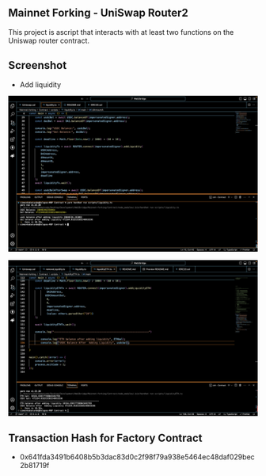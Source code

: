 ## Mainnet Forking - UniSwap Router2

This project is ascript that interacts with at least two functions on the Uniswap router contract.

## Screenshot 

- Add liquidity

![Screenshot](./Mainnet-forking-task//assets/screenshot.png)

![Screenshot](./Mainnet-forking-task/assets/Screenshot2.png)

## Transaction Hash for Factory Contract

- 0x641fda3491b6408b5b3dac83d0c2f98f79a938e5464ec48daf029bec2b81719f
